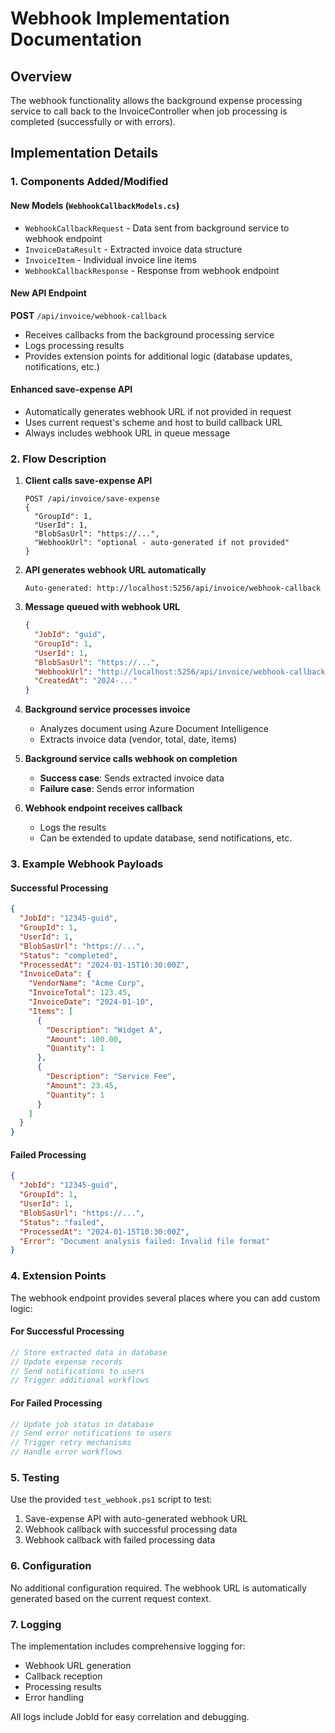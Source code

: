 # Webhook Implementation Documentation

## Overview
The webhook functionality allows the background expense processing service to call back to the InvoiceController when job processing is completed (successfully or with errors).

## Implementation Details

### 1. Components Added/Modified

#### New Models (`WebhookCallbackModels.cs`)
- `WebhookCallbackRequest` - Data sent from background service to webhook endpoint
- `InvoiceDataResult` - Extracted invoice data structure
- `InvoiceItem` - Individual invoice line items
- `WebhookCallbackResponse` - Response from webhook endpoint

#### New API Endpoint
**POST** `/api/invoice/webhook-callback`
- Receives callbacks from the background processing service
- Logs processing results
- Provides extension points for additional logic (database updates, notifications, etc.)

#### Enhanced save-expense API
- Automatically generates webhook URL if not provided in request
- Uses current request's scheme and host to build callback URL
- Always includes webhook URL in queue message

### 2. Flow Description

1. **Client calls save-expense API**
   ```
   POST /api/invoice/save-expense
   {
     "GroupId": 1,
     "UserId": 1,
     "BlobSasUrl": "https://...",
     "WebhookUrl": "optional - auto-generated if not provided"
   }
   ```

2. **API generates webhook URL automatically**
   ```
   Auto-generated: http://localhost:5256/api/invoice/webhook-callback
   ```

3. **Message queued with webhook URL**
   ```json
   {
     "JobId": "guid",
     "GroupId": 1,
     "UserId": 1,
     "BlobSasUrl": "https://...",
     "WebhookUrl": "http://localhost:5256/api/invoice/webhook-callback",
     "CreatedAt": "2024-..."
   }
   ```

4. **Background service processes invoice**
   - Analyzes document using Azure Document Intelligence
   - Extracts invoice data (vendor, total, date, items)

5. **Background service calls webhook on completion**
   - **Success case**: Sends extracted invoice data
   - **Failure case**: Sends error information

6. **Webhook endpoint receives callback**
   - Logs the results
   - Can be extended to update database, send notifications, etc.

### 3. Example Webhook Payloads

#### Successful Processing
```json
{
  "JobId": "12345-guid",
  "GroupId": 1,
  "UserId": 1,
  "BlobSasUrl": "https://...",
  "Status": "completed",
  "ProcessedAt": "2024-01-15T10:30:00Z",
  "InvoiceData": {
    "VendorName": "Acme Corp",
    "InvoiceTotal": 123.45,
    "InvoiceDate": "2024-01-10",
    "Items": [
      {
        "Description": "Widget A",
        "Amount": 100.00,
        "Quantity": 1
      },
      {
        "Description": "Service Fee",
        "Amount": 23.45,
        "Quantity": 1
      }
    ]
  }
}
```

#### Failed Processing
```json
{
  "JobId": "12345-guid",
  "GroupId": 1,
  "UserId": 1,
  "BlobSasUrl": "https://...",
  "Status": "failed",
  "ProcessedAt": "2024-01-15T10:30:00Z",
  "Error": "Document analysis failed: Invalid file format"
}
```

### 4. Extension Points

The webhook endpoint provides several places where you can add custom logic:

#### For Successful Processing
```csharp
// Store extracted data in database
// Update expense records
// Send notifications to users
// Trigger additional workflows
```

#### For Failed Processing
```csharp
// Update job status in database
// Send error notifications to users
// Trigger retry mechanisms
// Handle error workflows
```

### 5. Testing

Use the provided `test_webhook.ps1` script to test:
1. Save-expense API with auto-generated webhook URL
2. Webhook callback with successful processing data
3. Webhook callback with failed processing data

### 6. Configuration

No additional configuration required. The webhook URL is automatically generated based on the current request context.

### 7. Logging

The implementation includes comprehensive logging for:
- Webhook URL generation
- Callback reception
- Processing results
- Error handling

All logs include JobId for easy correlation and debugging.